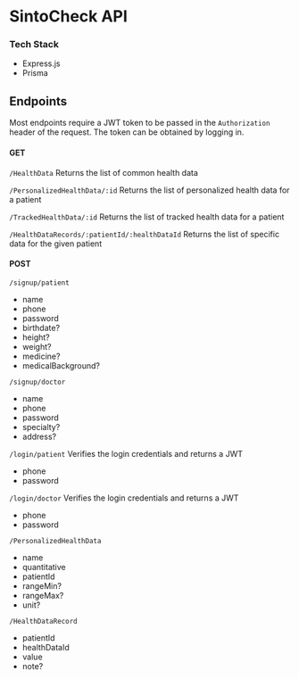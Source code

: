 # SintoCheck API

### Tech Stack

- Express.js
- Prisma

## Endpoints

Most endpoints require a JWT token to be passed in the `Authorization` header of the request. The token can be obtained by logging in.

#### GET

`/HealthData`
Returns the list of common health data

`/PersonalizedHealthData/:id`
Returns the list of personalized health data for a patient

`/TrackedHealthData/:id`
Returns the list of tracked health data for a patient

`/HealthDataRecords/:patientId/:healthDataId`
Returns the list of specific data for the given patient


#### POST

`/signup/patient`
- name
- phone
- password
- birthdate?
- height?
- weight?
- medicine?
- medicalBackground?

`/signup/doctor`
- name
- phone
- password
- specialty?
- address?

`/login/patient`
Verifies the login credentials and returns a JWT 

- phone
- password

`/login/doctor`
Verifies the login credentials and returns a JWT 

- phone
- password

`/PersonalizedHealthData`

- name
- quantitative
- patientId
- rangeMin?
- rangeMax?
- unit?

`/HealthDataRecord`

- patientId
- healthDataId
- value
- note?
